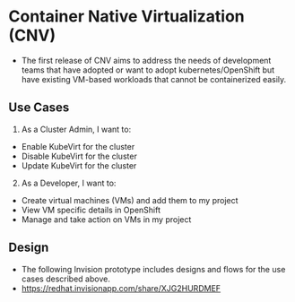 # Container Native Virtualization (CNV)
- The first release of CNV aims to address the needs of development teams that have adopted or want to adopt kubernetes/OpenShift but have existing VM-based workloads that cannot be containerized easily.

## Use Cases
1. As a Cluster Admin, I want to:
  - Enable KubeVirt for the cluster
  - Disable KubeVirt for the cluster
  - Update KubeVirt for the cluster
2. As a Developer, I want to:
  - Create virtual machines (VMs) and add them to my project
  - View VM specific details in OpenShift
  - Manage and take action on VMs in my project

## Design
- The following Invision prototype includes designs and flows for the use cases described above.
- https://redhat.invisionapp.com/share/XJG2HURDMEF
